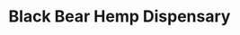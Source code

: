---
title: "Black Bear Hemp Dispensary"
url: /grove-city/black-bear-hemp-dispensary/
shop: cannabis
---